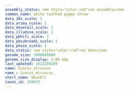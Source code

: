 ```yaml
---
assembly_status: <em style="color:red">no assembly</em>
common_name: white toothed pygmy shrew
data_10x_scale: 1
data_arima_scale: 1
data_dovetail_scale: 1
data_illumina_scale: 1
data_pbhifi_scale: 1
data_pbsubreads_scale: 1
data_phase_scale: 1
data_status: <em style="color:red">no data</em>
genome_size: 3000000000
genome_size_display: 3.00 Gbp
last_updated: 1623280109
name: Suncus_etruscus
name_: Suncus_etruscus_
short_name: mSunEtr
taxon_id: 109475
---
```

